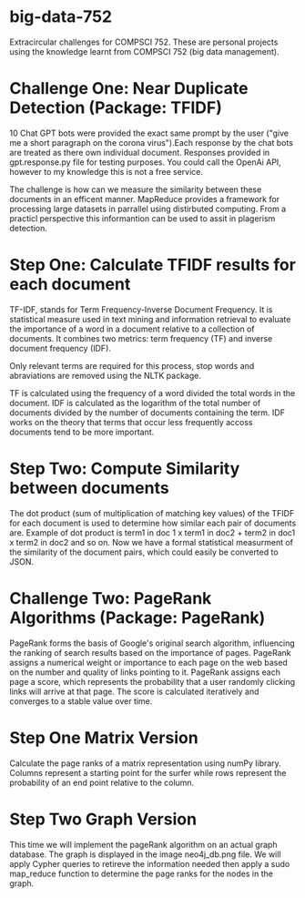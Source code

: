 # big-data-752
Extracircular challenges for COMPSCI 752. These are personal projects using the knowledge learnt from COMPSCI 752 (big data management).

# Challenge One: Near Duplicate Detection (Package: TFIDF)
10 Chat GPT bots were provided the exact same prompt by the user ("give me a short paragraph on the corona virus").Each response by the chat bots are treated as there own individual document. Responses provided in gpt.response.py file for testing purposes. You could call the OpenAi API, however to my knowledge this is not a free service.

The challenge is how can we measure the similarity between these documents in an efficent manner. MapReduce provides a framework for processing large datasets in parrallel using distirbuted computing. From a practicl perspective this informantion can be used to assit in plagerism detection.

# Step One: Calculate TFIDF results for each document
TF-IDF, stands for Term Frequency-Inverse Document Frequency. It is statistical measure used in text mining and information retrieval to evaluate the importance of a word in a document relative to a collection of documents. It combines two metrics: term frequency (TF) and inverse document frequency (IDF).

Only relevant terms are required for this process, stop words and abraviations are removed using the NLTK package.

TF is calculated using the frequency of a word divided the total words in the document. IDF is calculated as the logarithm of the total number of documents divided by the number of documents containing the term. IDF works on the theory that terms that occur less frequently accoss documents tend to be more important.

# Step Two: Compute Similarity between documents
The dot product (sum of multiplication of matching key values) of the TFIDF for each document is used to determine how similar each pair of documents are.
Example of dot product is term1 in doc 1 x term1 in doc2 + term2 in doc1 x term2 in doc2 and so on. Now we have a formal statistical measurment of the similarity of the document pairs, which could easily be converted to JSON.

# Challenge Two: PageRank Algorithms (Package: PageRank)
PageRank forms the basis of Google's original search algorithm, influencing the ranking of search results based on the importance of pages. PageRank assigns a numerical weight or importance to each page on the web based on the number and quality of links pointing to it. PageRank assigns each page a score, which represents the probability that a user randomly clicking links will arrive at that page. The score is calculated iteratively and converges to a stable value over time. 

# Step One Matrix Version
Calculate the page ranks of a matrix representation using numPy library. Columns represent a starting point for the surfer while rows represent the probability of an end point relative to the column.

# Step Two Graph Version
This time we will implement the pageRank algorithm on an actual graph database. The graph is displayed in the image neo4j_db.png file. We will apply Cypher queries to retireve the information needed then apply a sudo map_reduce function to determine the page ranks for the nodes in the graph.






